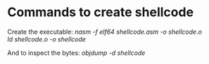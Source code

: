 # Commands to create shellcode

Create the executable:
_nasm -f elf64 shellcode.asm -o shellcode.o_  
_ld shellcode.o -o shellcode_

And to inspect the bytes:
_objdump -d shellcode_

